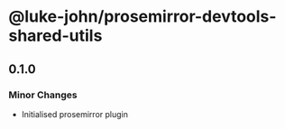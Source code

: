# @luke-john/prosemirror-devtools-shared-utils

## 0.1.0
### Minor Changes

- Initialised prosemirror plugin
